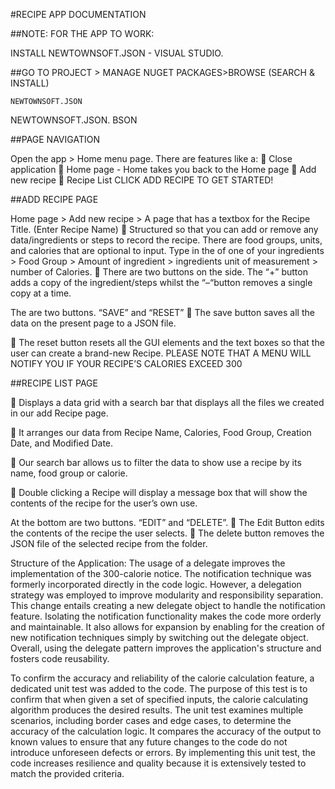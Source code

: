 #RECIPE APP DOCUMENTATION

##NOTE: FOR THE APP TO WORK:

INSTALL NEWTOWNSOFT.JSON - VISUAL STUDIO.

##GO TO PROJECT > MANAGE NUGET PACKAGES>BROWSE (SEARCH & INSTALL)

 	NEWTOWNSOFT.JSON
  NEWTOWNSOFT.JSON. BSON

##PAGE NAVIGATION

Open the app > Home menu page. There are features like a:  Close application  Home page - Home takes you back to the Home page  Add new recipe  Recipe List CLICK ADD RECIPE TO GET STARTED!

##ADD RECIPE PAGE

Home page > Add new recipe > A page that has a textbox for the Recipe Title. (Enter Recipe Name)  Structured so that you can add or remove any data/ingredients or steps to record the recipe. There are food groups, units, and calories that are optional to input. Type in the of one of your ingredients > Food Group > Amount of ingredient > ingredients unit of measurement > number of Calories.  There are two buttons on the side. The “+” button adds a copy of the ingredient/steps whilst the “–“button removes a single copy at a time.

The are two buttons. “SAVE” and “RESET”  The save button saves all the data on the present page to a JSON file.

 The reset button resets all the GUI elements and the text boxes so that the user can create a brand-new Recipe. PLEASE NOTE THAT A MENU WILL NOTIFY YOU IF YOUR RECIPE’S CALORIES EXCEED 300

##RECIPE LIST PAGE

 Displays a data grid with a search bar that displays all the files we created in our add Recipe page.

 It arranges our data from Recipe Name, Calories, Food Group, Creation Date, and Modified Date.

 Our search bar allows us to filter the data to show use a recipe by its name, food group or calorie.

 Double clicking a Recipe will display a message box that will show the contents of the recipe for the user’s own use.

At the bottom are two buttons. “EDIT” and “DELETE”.  The Edit Button edits the contents of the recipe the user selects.  The delete button removes the JSON file of the selected recipe from the folder.

Structure of the Application: The usage of a delegate improves the implementation of the 300-calorie notice. The notification technique was formerly incorporated directly in the code logic. However, a delegation strategy was employed to improve modularity and responsibility separation. This change entails creating a new delegate object to handle the notification feature. Isolating the notification functionality makes the code more orderly and maintainable. It also allows for expansion by enabling for the creation of new notification techniques simply by switching out the delegate object. Overall, using the delegate pattern improves the application's structure and fosters code reusability.

To confirm the accuracy and reliability of the calorie calculation feature, a dedicated unit test was added to the code. The purpose of this test is to confirm that when given a set of specified inputs, the calorie calculating algorithm produces the desired results. The unit test examines multiple scenarios, including border cases and edge cases, to determine the accuracy of the calculation logic. It compares the accuracy of the output to known values to ensure that any future changes to the code do not introduce unforeseen defects or errors. By implementing this unit test, the code increases resilience and quality because it is extensively tested to match the provided criteria.
